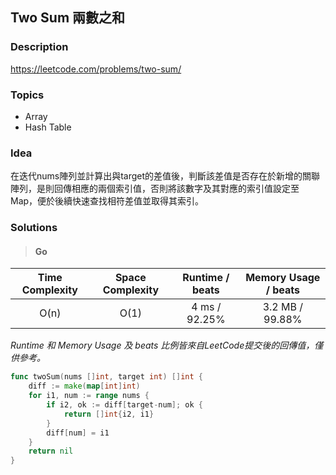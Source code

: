 ##  Two Sum 兩數之和

### **Description**
https://leetcode.com/problems/two-sum/

### **Topics**
* Array 
* Hash Table

### **Idea**
在迭代nums陣列並計算出與target的差值後，判斷該差值是否存在於新增的關聯陣列，是則回傳相應的兩個索引值，否則將該數字及其對應的索引值設定至Map，便於後續快速查找相符差值並取得其索引。

### **Solutions**
> #### Go
| Time Complexity | Space Complexity | Runtime / beats | Memory Usage / beats |
| :--: | :--: | :--: | :--: |
| O(n) | O(1) | 4 ms / 92.25% | 3.2 MB / 99.88% |

_Runtime 和 Memory Usage 及 beats 比例皆來自LeetCode提交後的回傳值，僅供參考。_

```Go
func twoSum(nums []int, target int) []int {
    diff := make(map[int]int)
    for i1, num := range nums {
        if i2, ok := diff[target-num]; ok {
            return []int{i2, i1}
        }
        diff[num] = i1
    }
    return nil
}
```
